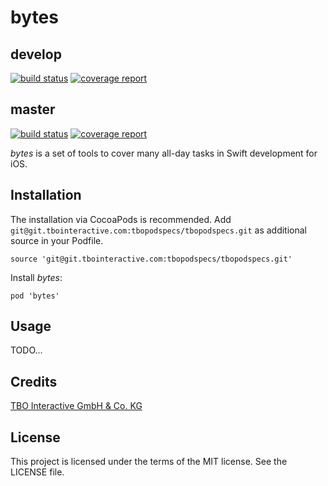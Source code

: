 # bytes

## develop
[![build status](http://git.tbointeractive.com/chorstmann/bytes/badges/develop/build.svg)](http://git.tbointeractive.com/chorstmann/bytes/commits/develop) 
[![coverage report](http://git.tbointeractive.com/chorstmann/bytes/badges/develop/coverage.svg)](http://git.tbointeractive.com/chorstmann/bytes/commits/develop)

## master
[![build status](http://git.tbointeractive.com/chorstmann/bytes/badges/master/build.svg)](http://git.tbointeractive.com/chorstmann/bytes/commits/master)
[![coverage report](http://git.tbointeractive.com/chorstmann/bytes/badges/master/coverage.svg)](http://git.tbointeractive.com/chorstmann/bytes/commits/master)

*bytes* is a set of tools to cover many all-day tasks in Swift development for iOS.

## Installation
The installation via CocoaPods is recommended.
Add `git@git.tbointeractive.com:tbopodspecs/tbopodspecs.git` as additional source in your Podfile. 

```
source 'git@git.tbointeractive.com:tbopodspecs/tbopodspecs.git'
```

Install *bytes*:

```
pod 'bytes'
```

## Usage
TODO…

## Credits
[TBO Interactive GmbH & Co. KG](http://www.tbointeractive.com)

## License
This project is licensed under the terms of the MIT license. See the LICENSE file.